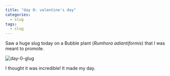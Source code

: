 ```yaml
---
title: "day 0: valentine's day" 
categories:
  - slug
tags:
  - slug 
---
```


Saw a huge slug today on a Bubble plant (*Rumhora adiantiformis*) that I was meant to promote. 

![day-0-glug](../assets/images) 

I thought it was incredible! It made my day. 
